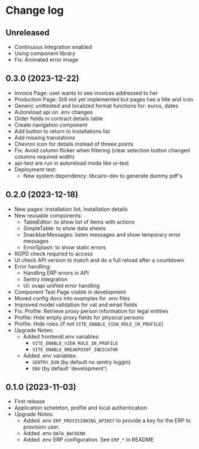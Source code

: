 # Change log

## Unreleased

- Continuous integration enabled
- Using component library
- Fix: Animated error image

## 0.3.0 (2023-12-22)

- Invoice Page: uset wants to see invoices addressed to her
- Production Page: Still not yet implemented but pages has a title and icon
- Generic unittested and localized format functions for: euros, dates
- Autoreload api on .env changes
- Order fields in contract details table
- Create navigation component
- Add button to return to installations list
- Add missing translations
- Chevron icon for details instead of threee points
- Fix: Avoid column flicker when filtering (clear selection button changed columns required width)
- api-test are run in autoreload mode like ui-test
- Deployment test:
    - New system dependency: libcairo-dev to generate dummy pdf's

## 0.2.0 (2023-12-18)

- New pages: Installation list, Installation details
- New reusable components:
  - TableEditor: to show list of items with actions
  - SimpleTable: to show data sheets
  - SnackbarMessages: listen messages and show temporary error messages 
  - ErrorSplash: to show static errors
- RGPD check required to access
- UI check API version to match and do a full reload after a countdown
- Error handling:
  - Handling ERP errors in API
  - Sentry integration
  - UI: ovapi unified error handling
- Component Test Page visible in development
- Moved config docs into examples for .env files
- Improved model validation for vat and email fields
- Fix: Profile: Retrieve proxy person information for legal entities
- Profile: Hide empty proxy fields for physical persons
- Profile: Hide roles (if not `VITE_ENABLE_VIEW_ROLE_IN_PROFILE`)
- Upgrade Notes:
    - Added frontend/.env variables:
        - `VITE_ENABLE_VIEW_ROLE_IN_PROFILE`
        - `VITE_ENABLE_BREAKPOINT_INDICATOR`
    - Added .env variables:
        - `SENTRY_DSN` (by default no sentry loggin)
        - `ENV` (by default 'development')

## 0.1.0 (2023-11-03)

- First release
- Application scheleton, profile and local authentication
- Upgrade Notes:
    - Added .env `ERP_PROVISIONING_APIKEY` to provide
      a key for the ERP to provision user.
    - Added .env `DATA_BACKEND`
    - Added .env ERP configuration. See `ERP_*` in README
